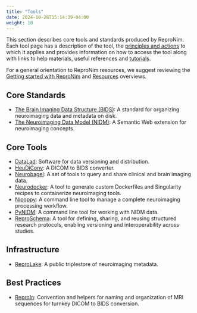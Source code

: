 ```yaml
---
title: "Tools"
date: 2024-10-28T15:14:39-04:00
weight: 10
---
```


This section describes core tools and standards produced by ReproNim. Each tool page has a description of the tool, the [principles and actions](https://repronim.netlify.app/about/in-practice/) to which it applies and provides information on how to access the tool along with links to help materials, useful references and [tutorials](https://repronim.netlify.app/resources/tutorials/). 

For a general orientation to ReproNim resources, we suggest reviewing the [Getting started with ReproNim](https://repronim.netlify.app/resources/getting-started/) and [Resources](https://repronim.netlify.app/resources/) overviews.

## Core Standards

- [The Brain Imaging Data Structure (BIDS)](bids/index.html): A standard for organizing neuroimaging data and metadata on disk.
- [The Neuroimaging Data Model (NIDM)](nidm/index.html): A Semantic Web extension for neuroimaging concepts.

## Core Tools

- [DataLad](datalad/index.html): Software for data versioning and distribution.
- [HeuDiConv](heudiconv/index.html): A DICOM to BIDS converter.
- [Neurobagel](neurobagel/index.html): A set of tools to query and share clinical and brain imaging data.
- [Neurodocker](neurodocker/index.html): A tool to generate custom Dockerfiles and Singularity recipes to containerize neuroimaging tools.
- [Nipoppy](nipoppy/index.html): A command line tool to manage a complete neuroimaging processing workflow.
- [PyNIDM](pynidm/index.html): A command line tool for working with NIDM data.
- [ReproSchema](reproschema/index.html): A tool for defining, sharing, and reusing structured research protocols, enabling versioning and interoperability across studies.

## Infrastructure

- [ReproLake](reprolake/index.html): A public triplestore of neuroimaging metadata.

## Best Practices

- [ReproIn](reproin/index.html): Convention and helpers for naming and organization of MRI sequences for turnkey DICOM to BIDS conversion.
